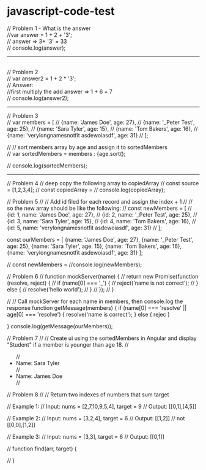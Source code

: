 # javascript-code-test

// Problem 1 - What is the answer
<br /> 
//var answer = 1 + 2 + '3'; <br />
// answer =>  3+ '3' = 33 <br/>
// console.log(answer);

------------------------------------
<br/>
// Problem 2 <br />
// var answer2 = 1 + 2 * '3'; <br/>
// Answer: <br/>
//first multiply the add answer => 1 + 6 = 7<br/>
// console.log(answer2);

 -----------------------------------

// Problem 3 <br/>
// var members = [
//   {name: 'James Doe', age: 27},
//   {name: '_Peter Test', age: 25},
//   {name: 'Sara Tyler', age: 15},
//   {name: 'Tom Bakers', age: 16},
//   {name: 'verylongnamesnotfit asdewoiasdf', age: 31}
// ]; <br/>

// // sort members array by age and assign it to sortedMembers <br />
// var sortedMembers = members : {age.sort(); <br />

// console.log(sortedMembers);

----------------------------------

// Problem 4
// deep copy the following array to copiedArray
// const source = [1,2,3,4];
// const copiedArray =
// console.log(copiedArray);


// Problem 5
// // Add id filed for each record and assign the index + 1
// // so the new array should be like the following:
// const newMembers = [
//   {id: 1, name: 'James Doe', age: 27},
//   {id: 2, name: '_Peter Test', age: 25},
//   {id: 3, name: 'Sara Tyler', age: 15},
//   {id: 4, name: 'Tom Bakers', age: 16},
//   {id: 5, name: 'verylongnamesnotfit asdewoiasdf', age: 31}
// ];

const ourMembers = [
  {name: 'James Doe', age: 27},
  {name: '_Peter Test', age: 25},
  {name: 'Sara Tyler', age: 15},
  {name: 'Tom Bakers', age: 16},
  {name: 'verylongnamesnotfit asdewoiasdf', age: 31}
];

// const newMembers = 
//console.log(newMembers);
 


// Problem 6
// function mockServer(name) {
//     return new Promise(function (resolve, reject) {
//         if (name[0] === '_') {
//             reject('name is not correct');
//         } else {
//             resolve('hello world');
//         }
//     });
// }

// // Call mockServer for each name in members, then console.log the response
function getMessage(members) {
  if (name[0] === 'resolve' || age[0] === 'resolve') {
    resolve('name is correct');
  } else {
    rejec
  }
 
}
console.log(getMessage(ourMembers));

 
// Problem 7
// // Create ui using the sortedMembers in Angular and display "Student" if a member is younger than age 18.
// <ul>
//   <li>Name: Sara Tyler</li>
//   <li>Name: James Doe</li>
// </ul>


 

 
// Problem 8
// // Return two indexes of numbers that sum target

// Example 1:
// Input: nums = [2,7,10,9,5,4], target = 9
// Output: [[0,1],[4,5]]

// Example 2:
// Input: nums = [3,2,4], target = 6
// Output: [[1,2]] // not [[0,0],[1,2]]

// Example 3:
// Input: nums = [3,3], target = 6
// Output: [[0,1]]

// function find(arr, target) {
 

// }
